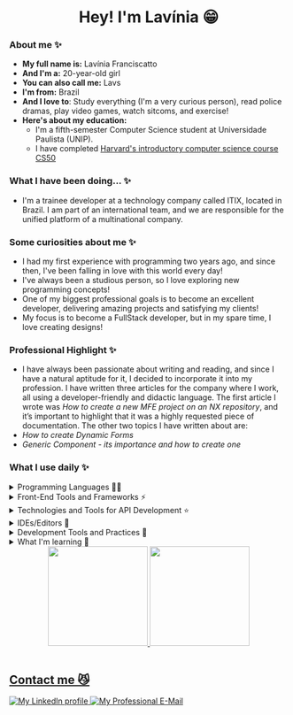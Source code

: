 <h1 align="center" > Hey! I'm Lavínia 😁 </h1>

### About me ✨

- **My full name is:** Lavínia Franciscatto
- **And I'm a:** 20-year-old girl
- **You can also call me:** Lavs
- **I'm from:** Brazil
- **And I love to**: Study everything (I'm a very curious person), read police dramas, play video games, watch sitcoms, and exercise!
- **Here's about my education:**
     - I'm a fifth-semester Computer Science student at Universidade Paulista (UNIP).
     - I have completed [Harvard's introductory computer science course CS50](https://pll.harvard.edu/course/cs50-introduction-computer-science)
 
### What I have been doing... ✨

- I'm a trainee developer at a technology company called ITIX, located in Brazil. I am part of an international team, and we are responsible for the unified platform of a multinational company.

### Some curiosities about me ✨

- I had my first experience with programming two years ago, and since then, I've been falling in love with this world every day!
- I've always been a studious person, so I love exploring new programming concepts!
- One of my biggest professional goals is to become an excellent developer, delivering amazing projects and satisfying my clients!
- My focus is to become a FullStack developer, but in my spare time, I love creating designs!

### Professional Highlight ✨

- I have always been passionate about writing and reading, and since I have a natural aptitude for it, I decided to incorporate it into my profession. I have written three articles for the company where I work, all using a developer-friendly and didactic language. The first article I wrote was *How to create a new MFE project on an NX repository*, and it’s important to highlight that it was a highly requested piece of documentation. The other two topics I have written about are:
- *How to create Dynamic Forms*
- *Generic Component - its importance and how to create one*

### What I use daily ✨

<details>
  <summary>Programming Languages 👩‍💻</summary>

![JavaScript](https://img.shields.io/badge/javascript-%23323330.svg?style=for-the-badge&logo=javascript&logoColor=%23F7DF1E) ![TypeScript](https://img.shields.io/badge/typescript-%23007ACC.svg?style=for-the-badge&logo=typescript&logoColor=white) ![CSharp](https://img.shields.io/badge/C%23-239120?style=for-the-badge&logo=c-sharp&logoColor=white) 
</details>

<details>
  <summary>Front-End Tools and Frameworks ⚡️</summary>

![HTML5](https://img.shields.io/badge/html5-%23E34F26.svg?style=for-the-badge&logo=html5&logoColor=white) ![CSS3](https://img.shields.io/badge/css3-%231572B6.svg?style=for-the-badge&logo=css3&logoColor=white) ![SASS](https://img.shields.io/badge/SASS-hotpink.svg?style=for-the-badge&logo=SASS&logoColor=white) ![Angular](https://img.shields.io/badge/angular-%23DD0031.svg?style=for-the-badge&logo=angular&logoColor=white) ![NgRx Badge](https://img.shields.io/badge/NgRx-BA2BD2?logo=ngrx&logoColor=fff&style=for-the-badge) <img alt="RxJS" src="https://img.shields.io/badge/rxjs-%23B7178C.svg?style=for-the-badge&logo=reactivex&logoColor=white" />
- ### MFE (Micro Frontends)

</details>

<details>
  <summary>Technologies and Tools for API Development ⭐️ </summary>

![Apollo-GraphQL](https://img.shields.io/badge/-ApolloGraphQL-311C87?style=for-the-badge&logo=apollo-graphql) ![GraphQL Badge](https://img.shields.io/badge/GraphQL-E10098?logo=graphql&logoColor=fff&style=for-the-badge)   
- ### Hot Chocolate GraphQL
- ### Oso Cloud

</details>

<details>
  <summary>IDEs/Editors 🌟 </summary>

![Visual Studio Code](https://img.shields.io/badge/Visual%20Studio%20Code-0078d7.svg?style=for-the-badge&logo=visual-studio-code&logoColor=white) ![Visual Studio](https://img.shields.io/badge/Visual%20Studio-5C2D91.svg?style=for-the-badge&logo=visual-studio&logoColor=white) ![Eclipse IDE Badge](https://img.shields.io/badge/Eclipse%20IDE-2C2255?logo=eclipseide&logoColor=fff&style=for-the-badge)

</details>

<details>
  <summary>Development Tools and Practices 🌟 </summary>

![Git Badge](https://img.shields.io/badge/Git-F05032?logo=git&logoColor=fff&style=for-the-badge) ![Azure](https://img.shields.io/badge/azure-%230072C6.svg?style=for-the-badge&logo=microsoftazure&logoColor=white) ![Nx Badge](https://img.shields.io/badge/Nx-143055?logo=nx&logoColor=fff&style=for-the-badge) ![Node.js Badge](https://img.shields.io/badge/Node.js-5FA04E?logo=nodedotjs&logoColor=fff&style=for-the-badge)

</details>

<details>
  <summary> What I'm learning 💫 </summary>

![Eclipse IDE Badge](https://img.shields.io/badge/Eclipse%20IDE-2C2255?logo=eclipseide&logoColor=fff&style=for-the-badge) ![Figma Badge](https://img.shields.io/badge/Figma-F24E1E?logo=figma&logoColor=fff&style=for-the-badge) ![Java](https://img.shields.io/badge/Java-000?style=for-the-badge&logo=java)

</details>


<div align="center">
  <a href="https://github.com/laviniaof">
  <img height="180em" src="https://github-readme-stats.vercel.app/api?username=laviniaof&show_icons=true&theme=dark&include_all_commits=true&count_private=true"/>
  <img height="180em" src="https://github-readme-stats.vercel.app/api/top-langs/?username=laviniaof&layout=compact&langs_count=8&theme=dark"/>
</div>

<div style="display: inline_block"><br>

## Contact me 😼

<a href="www.linkedin.com/in/lavínia-franciscatto-05b42a254" target="_blank"> 
  <img src="https://img.shields.io/badge/linkedin-%230077B5.svg?style=for-the-badge&logo=linkedin&logoColor=white" alt="My LinkedIn profile" /> 
</a>
<a href="mailto:laviniaof@hotmail.com" target="_blank">
  <img src="https://img.shields.io/badge/Gmail-D14836?style=for-the-badge&logo=gmail&logoColor=white" alt="My Professional E-Mail" />
</a>

